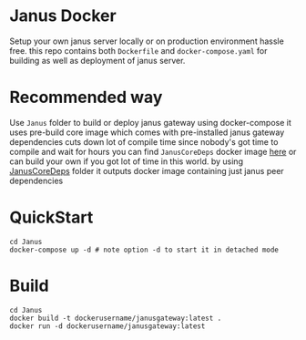 # Janus Docker

Setup your own janus server locally or on production environment hassle free. this repo contains both `Dockerfile` and `docker-compose.yaml` for building as well as deployment of janus server.

# Recommended way

Use `Janus` folder to build or deploy janus gateway using docker-compose
it uses pre-build core image which comes with pre-installed janus gateway dependencies cuts down lot of compile time since nobody's got time to compile and wait for hours
you can find `JanusCoreDeps` docker image [here](https://hub.docker.com/repository/docker/shivanshtalwar0/januscoredeps/tags)
or can build your own if you got lot of time in this world. by using [JanusCoreDeps](./JanusCoreDeps/) folder it outputs docker image containing just janus peer dependencies


# QuickStart

    cd Janus
    docker-compose up -d # note option -d to start it in detached mode

# Build

    cd Janus
    docker build -t dockerusername/janusgateway:latest .
    docker run -d dockerusername/janusgateway:latest
  
